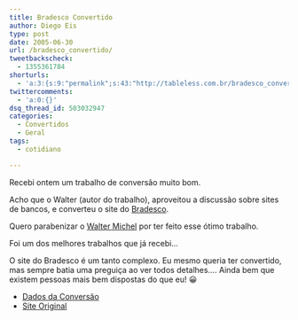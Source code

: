 ```yaml
---
title: Bradesco Convertido
author: Diego Eis
type: post
date: 2005-06-30
url: /bradesco_convertido/
tweetbackscheck:
  - 1355361784
shorturls:
  - 'a:3:{s:9:"permalink";s:43:"http://tableless.com.br/bradesco_convertido";s:7:"tinyurl";s:26:"http://tinyurl.com/3pcxn77";s:4:"isgd";s:19:"http://is.gd/Zcab8s";}'
twittercomments:
  - 'a:0:{}'
dsq_thread_id: 503032947
categories:
  - Convertidos
  - Geral
tags:
  - cotidiano

---
```

Recebi ontem um trabalho de conversão muito bom.
  
Acho que o Walter (autor do trabalho), aproveitou a discussão sobre sites de bancos, e converteu o site do [Bradesco][1].

Quero parabenizar o [Walter Michel][2] por ter feito esse ótimo trabalho.
  
Foi um dos melhores trabalhos que já recebi&#8230;
  
O site do Bradesco é um tanto complexo. Eu mesmo queria ter convertido, mas sempre batia uma preguiça ao ver todos detalhes&#8230;. Ainda bem que existem pessoas mais bem dispostas do que eu! 😀

  * [Dados da Conversão][3]
  * [Site Original][4]

 [1]: http://tableless.com.br/convertidos/bradesco/tableless/
 [2]: http://www.estatis.com.br
 [3]: http://tableless.com.br/convertidos.asp#bradesco
 [4]: http://www.bradesco.com.br/